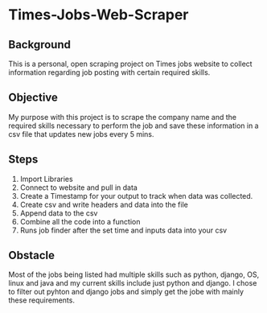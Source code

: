 # Times-Jobs-Web-Scraper
## Background
This is a personal, open scraping project on Times jobs website to collect information regarding job posting with certain required skills.
## Objective
My purpose with this project is to scrape the company name and the required skills necessary to perform the job and save these information in a csv file
that updates new jobs every 5 mins.
## Steps
1. Import Libraries
2. Connect to website and pull in data
3. Create a Timestamp for your output to track when data was collected.
4. Create csv and write headers and data into the file
5. Append data to the csv
6. Combine all the code into a function
7. Runs job finder after the set time and inputs data into your csv

## Obstacle
Most of the jobs being listed had multiple skills such as python, django, OS, linux and java and my current skills include just python and django.
I chose to filter out pyhton and django jobs and simply get the jobe with mainly these requirements.
